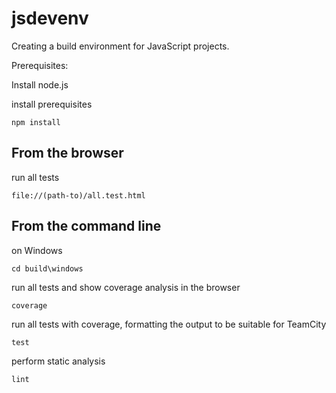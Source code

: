 jsdevenv
========

Creating a build environment for JavaScript projects.

Prerequisites:

Install node.js

install prerequisites

    npm install


From the browser
----------------

run all tests

    file://(path-to)/all.test.html


From the command line
---------------------

on Windows

    cd build\windows

run all tests and show coverage analysis in the browser

    coverage

run all tests with coverage, formatting the output to be suitable for TeamCity

    test

perform static analysis

    lint
